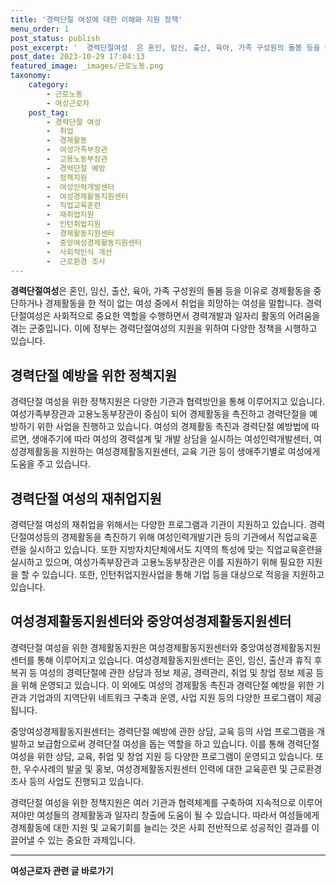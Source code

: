 ```yaml
---
title: '경력단절 여성에 대한 이해와 지원 정책'
menu_order: 1
post_status: publish
post_excerpt: '  경력단절여성  은 혼인, 임신, 출산, 육아, 가족 구성원의 돌봄 등을 이유로 경제활동을 중단하거나 경제활동을 한 적이 없는 여성 중에서 취업을 희망하는 여성을 말합니다. 경력단절여성은 사회적으로 중요한 역할을 수행하면서 경력개발과 일자리 활동의 어려움을 겪는 군중입니다. 이에 정부는 경력단절여성의 지원을 위하여 다양한 정책을 시행하고 있습니다.'
post_date: 2023-10-29 17:04:13
featured_image: _images/근로노동.png
taxonomy:
    category:
        - 근로노동
        - 여성근로자
    post_tag:
        - 경력단절 여성
        -  취업
        -  경제활동
        -  여성가족부장관
        -  고용노동부장관
        -  경력단절 예방
        -  정책지원
        -  여성인력개발센터
        -  여성경제활동지원센터
        -  직업교육훈련
        -  재취업지원
        -  인턴취업지원
        -  경제활동지원센터
        -  중앙여성경제활동지원센터
        -  사회적인식 개선
        -  근로환경 조사
---
```




**경력단절여성**은 혼인, 임신, 출산, 육아, 가족 구성원의 돌봄 등을 이유로 경제활동을 중단하거나 경제활동을 한 적이 없는 여성 중에서 취업을 희망하는 여성을 말합니다. 경력단절여성은 사회적으로 중요한 역할을 수행하면서 경력개발과 일자리 활동의 어려움을 겪는 군중입니다. 이에 정부는 경력단절여성의 지원을 위하여 다양한 정책을 시행하고 있습니다.

## 경력단절 예방을 위한 정책지원

경력단절 여성을 위한 정책지원은 다양한 기관과 협력방안을 통해 이루어지고 있습니다. 여성가족부장관과 고용노동부장관이 중심이 되어 경제활동을 촉진하고 경력단절을 예방하기 위한 사업을 진행하고 있습니다. 여성의 경제활동 촉진과 경력단절 예방법에 따르면, 생애주기에 따라 여성의 경력설계 및 개발 상담을 실시하는 여성인력개발센터, 여성경제활동을 지원하는 여성경제활동지원센터, 교육 기관 등이 생애주기별로 여성에게 도움을 주고 있습니다.

## 경력단절 여성의 재취업지원

경력단절 여성의 재취업을 위해서는 다양한 프로그램과 기관이 지원하고 있습니다. 경력단절여성등의 경제활동을 촉진하기 위해 여성인력개발기관 등의 기관에서 직업교육훈련을 실시하고 있습니다. 또한 지방자치단체에서도 지역의 특성에 맞는 직업교육훈련을 실시하고 있으며, 여성가족부장관과 고용노동부장관은 이를 지원하기 위해 필요한 지원을 할 수 있습니다. 또한, 인턴취업지원사업을 통해 기업 등을 대상으로 적응을 지원하고 있습니다.

## 여성경제활동지원센터와 중앙여성경제활동지원센터

경력단절 여성을 위한 경제활동지원은 여성경제활동지원센터와 중앙여성경제활동지원센터를 통해 이루어지고 있습니다. 여성경제활동지원센터는 혼인, 임신, 출산과 휴직 후 복귀 등 여성의 경력단절에 관한 상담과 정보 제공, 경력관리, 취업 및 창업 정보 제공 등을 위해 운영되고 있습니다. 이 외에도 여성의 경제활동 촉진과 경력단절 예방을 위한 기관과 기업과의 지역단위 네트워크 구축과 운영, 사업 지원 등의 다양한 프로그램이 제공됩니다.

중앙여성경제활동지원센터는 경력단절 예방에 관한 상담, 교육 등의 사업 프로그램을 개발하고 보급함으로써 경력단절 여성을 돕는 역할을 하고 있습니다. 이를 통해 경력단절 여성을 위한 상담, 교육, 취업 및 창업 지원 등 다양한 프로그램이 운영되고 있습니다. 또한, 우수사례의 발굴 및 홍보, 여성경제활동지원센터 인력에 대한 교육훈련 및 근로환경 조사 등의 사업도 진행되고 있습니다.

경력단절 여성을 위한 정책지원은 여러 기관과 협력체계를 구축하여 지속적으로 이루어져야만 여성들의 경제활동과 일자리 창출에 도움이 될 수 있습니다. 따라서 여성들에게 경제활동에 대한 지원 및 교육기회를 늘리는 것은 사회 전반적으로 성공적인 결과를 이끌어낼 수 있는 중요한 과제입니다.

[여성새로일하기 센터 경력단절예방]: https://example.com

<!-- wp:separator -->
<hr class="wp-block-separator has-alpha-channel-opacity"/>
<!-- /wp:separator -->

<!-- wp:group {"backgroundColor":"base","layout":{"type":"constrained"}} -->
<div class="wp-block-group has-base-background-color has-background"><!-- wp:paragraph {"align":"center","fontSize":"medium"} -->
<p class="has-text-align-center has-large-font-size"><strong>여성근로자 관련 글 바로가기</strong></p>
<!-- /wp:paragraph -->


<!-- wp:latest-posts
{"categories":[{"id":10991,"count":19,"description":"","link":"https://uknowlaw.com/category/%ec%97%ac%ec%84%b1%ea%b7%bc%eb%a1%9c%ec%9e%90/","name":"여성근로자","slug":"여성근로자","taxonomy":"category","parent":0,"meta":[],"_links":{"self":[{"href":"https://uknowlaw.com/wp-json/wp/v2/categories/10991"}],"collection":[{"href":"https://uknowlaw.com/wp-json/wp/v2/categories"}],"about":[{"href":"https://uknowlaw.com/wp-json/wp/v2/taxonomies/category"}],"wp:post_type":[{"href":"https://uknowlaw.com/wp-json/wp/v2/posts?categories=10991"}],"curies":[{"name":"wp","href":"https://api.w.org/{rel}","templated":true}]}}]} /--></div>
<!-- /wp:group -->